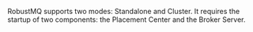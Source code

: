 RobustMQ supports two modes: Standalone and Cluster. It requires the startup of two components: the Placement Center and the Broker Server.

